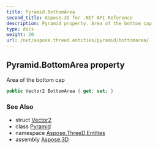 ```yaml
---
title: Pyramid.BottomArea
second_title: Aspose.3D for .NET API Reference
description: Pyramid property. Area of the bottom cap
type: docs
weight: 20
url: /net/aspose.threed.entities/pyramid/bottomarea/
---
```

## Pyramid.BottomArea property

Area of the bottom cap

```csharp
public Vector2 BottomArea { get; set; }
```

### See Also

* struct [Vector2](../../../aspose.threed.utilities/vector2/)
* class [Pyramid](../)
* namespace [Aspose.ThreeD.Entities](../../../aspose.threed.entities/)
* assembly [Aspose.3D](../../../)


